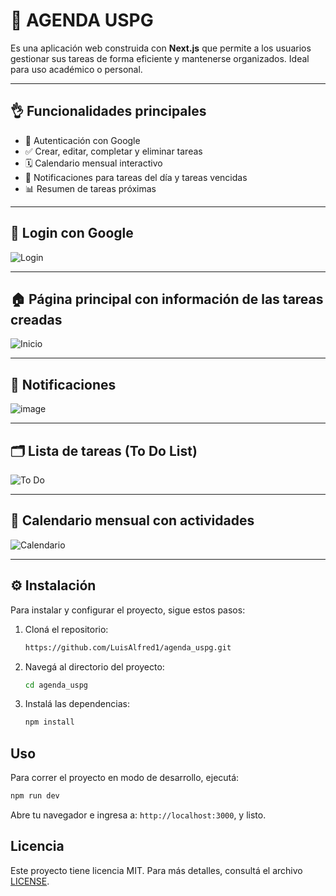 # 📝 AGENDA USPG

Es una aplicación web construida con **Next.js** que permite a los usuarios gestionar sus tareas de forma eficiente y mantenerse organizados. Ideal para uso académico o personal.

---

## 👌 Funcionalidades principales

- 🔐 Autenticación con Google
- ✅ Crear, editar, completar y eliminar tareas
- 🗓️ Calendario mensual interactivo
- 🔔 Notificaciones para tareas del día y tareas vencidas
- 📊 Resumen de tareas próximas

---

## 🔑 Login con Google

![Login](https://github.com/user-attachments/assets/50944c76-cc63-47d1-9403-169ac4a6de7a)

---

## 🏠 Página principal con información de las tareas creadas

![Inicio](https://github.com/user-attachments/assets/0760c732-7fd3-4c9f-9dba-29481a777e78)

---

## 🔔 Notificaciones

![image](https://github.com/user-attachments/assets/576806c0-0877-4c65-96ad-9227a6d369ec)

---

## 🗂️ Lista de tareas (To Do List)

![To Do](https://github.com/user-attachments/assets/318c1a93-69df-4408-962a-f43677670013)

---

## 📆 Calendario mensual con actividades

![Calendario](https://github.com/user-attachments/assets/cf513730-2a9c-4584-a3bd-60f85fd373c5)

---

## ⚙️ Instalación 

Para instalar y configurar el proyecto, sigue estos pasos:

1. Cloná el repositorio:

   ```bash
   https://github.com/LuisAlfred1/agenda_uspg.git
   ```

2. Navegá al directorio del proyecto:

   ```bash
   cd agenda_uspg
   ```

3. Instalá las dependencias:

   ```bash
   npm install
   ```

## Uso

Para correr el proyecto en modo de desarrollo, ejecutá:
```bash
npm run dev
```

Abre tu navegador e ingresa a: `http://localhost:3000`, y listo.

## Licencia

Este proyecto tiene licencia MIT. Para más detalles, consultá el archivo [LICENSE](LICENSE).
